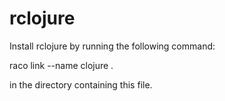 rclojure
========

Install rclojure by running the following command:

raco link --name clojure .

in the directory containing this file.


